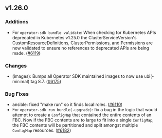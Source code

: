 ## v1.26.0

### Additions

- For `operator-sdk bundle validate`: When checking for Kubernetes APIs deprecated in Kubernetes v1.25.0 the ClusterServiceVersion's CustomResourceDefinitions,  ClusterPermissions, and Permissions are now validated to ensure no references to  deprecated APIs are being made. ([#6119](https://github.com/operator-framework/operator-sdk/pull/6119))

### Changes

- (images): Bumps all Operator SDK maintained images to now use ubi(-minimal) tag 8.7. ([#6175](https://github.com/operator-framework/operator-sdk/pull/6175))

### Bug Fixes

- ansible: fixed "make run" so it finds local roles. ([#6110](https://github.com/operator-framework/operator-sdk/pull/6110))
- For `operator-sdk run bundle(-upgrade)`: fix a bug in the logic that would attempt to create a `ConfigMap` that contained the entire contents of an FBC. Now if the FBC contents are to large to fit into a single `ConfigMap`, the FBC contents will be partitioned and split amongst multiple `ConfigMap` resources. ([#6182](https://github.com/operator-framework/operator-sdk/pull/6182))
